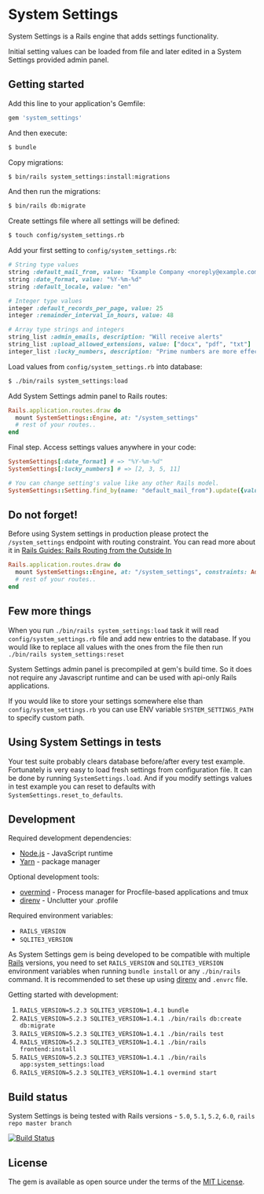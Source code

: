 # System Settings
System Settings is a Rails engine that adds settings functionality.

Initial setting values can be loaded from file and later edited in a System Settings provided admin panel.


## Getting started
Add this line to your application's Gemfile:

```ruby
gem 'system_settings'
```

And then execute:
```bash
$ bundle
```

Copy migrations:
```bash
$ bin/rails system_settings:install:migrations
```

And then run the migrations:
```bash
$ bin/rails db:migrate
```

Create settings file where all settings will be defined:
```bash
$ touch config/system_settings.rb
```

Add your first setting to `config/system_settings.rb`:
```ruby
# String type values
string :default_mail_from, value: "Example Company <noreply@example.com>", description: "This email will be used for all outgoing emails"
string :date_format, value: "%Y-%m-%d"
string :default_locale, value: "en"

# Integer type values
integer :default_records_per_page, value: 25
integer :remainder_interval_in_hours, value: 48

# Array type strings and integers
string_list :admin_emails, description: "Will receive alerts"
string_list :upload_allowed_extensions, value: ["docx", "pdf", "txt"]
integer_list :lucky_numbers, description: "Prime numbers are more effective", value: [2, 3, 5, 11]
```

Load values from `config/system_settings.rb` into database:
```bash
$ ./bin/rails system_settings:load
```

Add System Settings admin panel to Rails routes:
```ruby
Rails.application.routes.draw do
  mount SystemSettings::Engine, at: "/system_settings"
  # rest of your routes..
end
```

Final step. Access settings values anywhere in your code:
```ruby
SystemSettings[:date_format] # => "%Y-%m-%d"
SystemSettings[:lucky_numbers] # => [2, 3, 5, 11]

# You can change setting's value like any other Rails model.
SystemSettings::Setting.find_by(name: "default_mail_from").update({value: "No-Reply <noreply@example.com>"})
```


## Do not forget!
Before using System settings in production please protect the `/system_settings` endpoint with routing constraint. You can read more about it in [Rails Guides: Rails Routing from the Outside In](https://guides.rubyonrails.org/routing.html#advanced-constraints)

```ruby
Rails.application.routes.draw do
  mount SystemSettings::Engine, at: "/system_settings", constraints: AdminRoutingConstraint.new
  # rest of your routes..
end
```


## Few more things

When you run `./bin/rails system_settings:load` task it will read `config/system_settings.rb` file and add new entries to the database. If you would like to replace all values with the ones from the file then run `./bin/rails system_settings:reset` 

System Settings admin panel is precompiled at gem's build time. So it does not require any Javascript runtime and can be used with api-only Rails applications.

If you would like to store your settings somewhere else than `config/system_settings.rb` you can use ENV variable `SYSTEM_SETTINGS_PATH` to specify custom path.


## Using System Settings in tests

Your test suite probably clears database before/after every test example. Fortunately is very easy to load fresh settings from configuration file. It can be done by running `SystemSettings.load`.
And if you modify settings values in test example you can reset to defaults with `SystemSettings.reset_to_defaults`.


## Development

Required development dependencies:
* [Node.js](https://nodejs.org/) - JavaScript runtime
* [Yarn](https://yarnpkg.com/) - package manager

Optional development tools:
* [overmind](https://github.com/DarthSim/overmind) - Process manager for Procfile-based applications and tmux
* [direnv](https://direnv.net/) - Unclutter your .profile 

Required environment variables:
* `RAILS_VERSION`
* `SQLITE3_VERSION`

As System Settings gem is being developed to be compatible with multiple [Rails](https://github.com/rails/rails) versions,
you need to set `RAILS_VERSION` and `SQLITE3_VERSION` environment variables when running `bundle install` or any `./bin/rails` command.
It is recommended to set these up using [direnv](https://direnv.net/) and `.envrc` file.


Getting started with development:
1) `RAILS_VERSION=5.2.3 SQLITE3_VERSION=1.4.1 bundle`
2) `RAILS_VERSION=5.2.3 SQLITE3_VERSION=1.4.1 ./bin/rails db:create db:migrate`
3) `RAILS_VERSION=5.2.3 SQLITE3_VERSION=1.4.1 ./bin/rails test`
4) `RAILS_VERSION=5.2.3 SQLITE3_VERSION=1.4.1 ./bin/rails frontend:install`
4) `RAILS_VERSION=5.2.3 SQLITE3_VERSION=1.4.1 ./bin/rails app:system_settings:load`
4) `RAILS_VERSION=5.2.3 SQLITE3_VERSION=1.4.1 overmind start`


## Build status
System Settings is being tested with Rails versions - `5.0`, `5.1`, `5.2`, `6.0`, `rails repo master branch`

[![Build Status](https://dev.azure.com/kristsozols/System%20Settings/_apis/build/status/krists.system_settings?branchName=master)](https://dev.azure.com/kristsozols/System%20Settings/_build/latest?definitionId=1&branchName=master)


## License
The gem is available as open source under the terms of the [MIT License](https://opensource.org/licenses/MIT).
